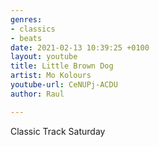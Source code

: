 ```yaml
---
genres:
- classics
- beats
date: 2021-02-13 10:39:25 +0100
layout: youtube
title: Little Brown Dog
artist: Mo Kolours
youtube-url: CeNUPj-ACDU
author: Raul

---
```

Classic Track Saturday